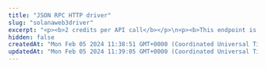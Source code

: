 ```yaml
---
title: "JSON RPC HTTP driver"
slug: "solanaweb3driver"
excerpt: "<p><b>2 credits per API call</b></p>\n<p><b>This endpoint is deprecated. Use the <a href=\"https://apidoc.tatum.io/tag/Node-RPC\" target=\"_blank\">HTTP-based JSON RPC driver</a> instead.</b></p><br/>\n<p>Use this endpoint URL as a http-based JSON RPC driver to connect directly to the Solana node provided by Tatum.\nTo learn more about Solana JSON RPC, visit the <a href=\"https://docs.solana.com/developing/clients/jsonrpc-api\" target=\"_blank\">Solana developer's guide</a>.</p>"
hidden: false
createdAt: "Mon Feb 05 2024 11:38:51 GMT+0000 (Coordinated Universal Time)"
updatedAt: "Mon Feb 05 2024 11:39:05 GMT+0000 (Coordinated Universal Time)"
---
```

